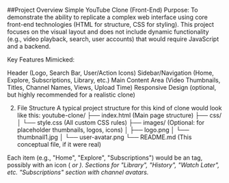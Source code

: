 ##Project Overview
Simple YouTube Clone (Front-End)
Purpose: To demonstrate the ability to replicate a complex web interface using core front-end technologies (HTML for structure, CSS for styling). This project focuses on the visual layout and does not include dynamic functionality (e.g., video playback, search, user accounts) that would require JavaScript and a backend.

Key Features Mimicked:

Header (Logo, Search Bar, User/Action Icons)
Sidebar/Navigation (Home, Explore, Subscriptions, Library, etc.)
Main Content Area (Video Thumbnails, Titles, Channel Names, Views, Upload Time)
Responsive Design (optional, but highly recommended for a realistic clone)

2. File Structure
A typical project structure for this kind of clone would look like this:
youtube-clone/
├── index.html          (Main page structure)
├── css/
│   └── style.css       (All custom CSS rules)
├── images/             (Optional: for placeholder thumbnails, logos, icons)
│   ├── logo.png
│   └── thumbnail1.jpg
│   └── user-avatar.png
└── README.md           (This conceptual file, if it were real)

Each item (e.g., "Home", "Explore", "Subscriptions") would be an <a> tag, possibly with an icon (<i> or <img>).
Sections for "Library", "History", "Watch Later", etc.
"Subscriptions" section with channel avatars.

